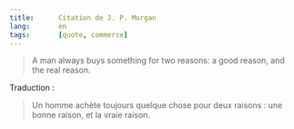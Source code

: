 ```yaml
---
title:      Citation de J. P. Morgan
lang:       en
tags:       [quote, commerce]
---
```


> A man always buys something for two reasons: a good reason, and the real reason.

Traduction :

> Un homme achète toujours quelque chose pour deux raisons : une bonne raison, et la vraie raison.
